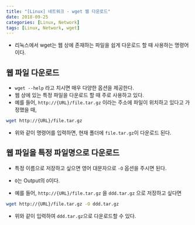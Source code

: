 ```yaml
---
title: "[Linux] 네트워크 - wget 웹 다운로드"
date: 2018-09-25
categories: [Linux, Network]
tags: [Linux, Network, wget]
---
```


- 리눅스에서 wget는 웹 상에 존재하는 파일을 쉽게 다운로드 할 때 사용하는 명령어이다.

## 웹 파일 다운로드

- `wget --help` 라고 치시면 매우 다양한 옵션을 제공한다.
- 웹 상에 있는 특정 파일을 다운로드 할 때 주로 사용하고 있다.
- 예를 들어, `http://{URL}/file.tar.gz` 이라는 주소에 파일이 위치하고 있다고 가정했을 때,

```bash
wget http://{URL}/file.tar.gz
```

- 위와 같이 명령어를 입력하면, 현재 폴더에 `file.tar.gz`이 다운로드 된다.

## 웹 파일을 특정 파일명으로 다운로드

- 특정 이름으로 저장하고 싶으면 영어 대문자으로 `-O` 옵션을 주시면 된다.

- `O`는 Output의 `O`이다.

- 예를 들어, `http://{URL}/file.tar.gz` 을 `ddd.tar.gz` 으로 저장하고 싶다면

```bash
wget http://{URL}/file.tar.gz -O ddd.tar.gz
```

- 위와 같이 입력하여 `ddd.tar.gz`으로 다운로드할 수 있다.